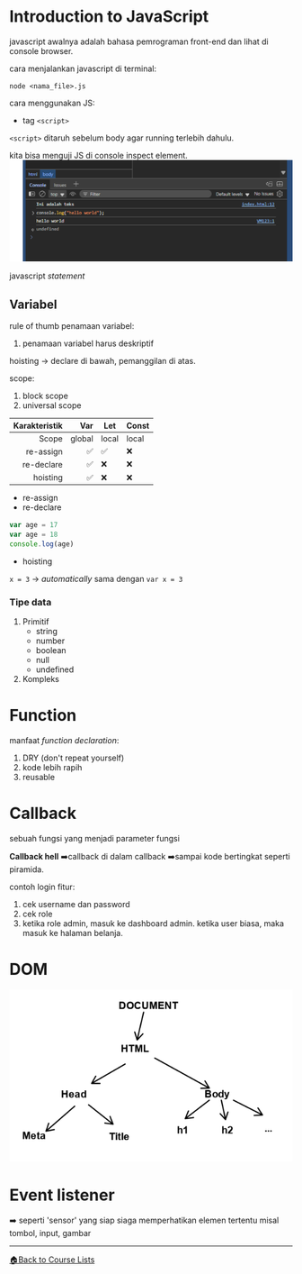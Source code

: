 # Introduction to JavaScript

javascript awalnya adalah bahasa pemrograman front-end dan lihat di console browser.

cara menjalankan javascript di terminal:
```
node <nama_file>.js
```

cara menggunakan JS:
- tag `<script>`

`<script>` ditaruh sebelum body agar running terlebih dahulu.

kita bisa menguji JS di console inspect element.
![uji-JS-di-inspect-element](./img/uji-JS-di-inspect-element.png)

javascript _statement_

## Variabel

rule of thumb penamaan variabel:
1. penamaan variabel harus deskriptif

hoisting -> declare di bawah, pemanggilan di atas.


scope:
1. block scope
2. universal scope

| **Karakteristik** | **Var** | **Let** | **Const** |
|------------------:|--------:|---------|-----------|
|             Scope |  global | local   | local     |
|         re-assign |       ✅ |       ✅ | ❌         |
|        re-declare |       ✅ | ❌       | ❌         |
| hoisting          |       ✅ | ❌       | ❌         |


- re-assign
- re-declare
```js
var age = 17
var age = 18
console.log(age)
```
- hoisting


`x = 3` -> _automatically_ sama dengan `var x = 3`

### Tipe data
1. Primitif
    - string
    - number
    - boolean
    - null
    - undefined
2. Kompleks

# Function

manfaat _function declaration_:
1. DRY (don't repeat yourself)
2. kode lebih rapih
3. reusable


# Callback

sebuah fungsi yang menjadi parameter fungsi

**Callback hell**
➡️callback di dalam callback
➡️sampai kode bertingkat seperti piramida.


contoh login fitur:
1. cek username dan password
2. cek role
3. ketika role admin, masuk ke dashboard admin. ketika user biasa, maka masuk ke halaman belanja.


# DOM

![DOM-tree](./img/DOM-tree.png)

# Event listener
➡️ seperti 'sensor' yang siap siaga memperhatikan elemen tertentu misal tombol, input, gambar

---
[🏠Back to Course Lists](https://odp-bni-330.github.io/)